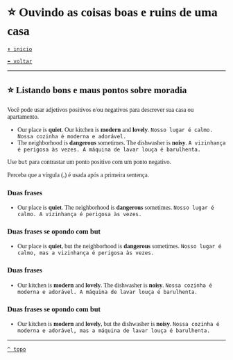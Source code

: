 <font face="Calibri">

# ⭐ Ouvindo as coisas boas e ruins de uma casa

[`⬆️ inicio`](../../EF%20Route.md)

[`⬅️ voltar`](../Iniciante%202.md)

---

## ⭐ Listando bons e maus pontos sobre moradia

Você pode usar adjetivos positivos e/ou negativos para descrever sua casa ou apartamento.

+ Our place is **quiet**. Our kitchen is **modern** and **lovely**.
  `Nosso lugar é calmo. Nossa cozinha é moderna e adorável.`
+ The neighborhood is **dangerous** sometimes. The dishwasher is **noisy**.
  `A vizinhança é perigosa às vezes. A máquina de lavar louça é barulhenta.`

Use `but` para contrastar um ponto positivo com um ponto negativo.

Perceba que a vírgula (,) é usada após a primeira sentença.

### Duas frases

+ Our place is **quiet**. The neighborhood is **dangerous** sometimes.
  `Nosso lugar é calmo. A vizinhança é perigosa às vezes.`

### Duas frases se opondo com but

+ Our place is **quiet**, but the neighborhood is **dangerous** sometimes.
  `Nosso lugar é calmo, mas a vizinhança é perigosa às vezes.`

### Duas frases

+ Our kitchen is **modern** and **lovely**. The dishwasher is **noisy**.
  `Nossa cozinha é moderna e adorável. A máquina de lavar louça é barulhenta.`

### Duas frases se opondo com but

+ Our kitchen is **modern** and **lovely**, but the dishwasher is **noisy**.
  `Nossa cozinha é moderna e adorável, mas a máquina de lavar louça é barulhenta.`

---

[`^ topo`](#-Ouvindo-as-coisas-boas-e-ruins-de-uma-casa)
</font>
